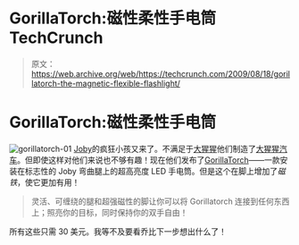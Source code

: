 # GorillaTorch:磁性柔性手电筒 TechCrunch

> 原文：<https://web.archive.org/web/https://techcrunch.com/2009/08/18/gorillatorch-the-magnetic-flexible-flashlight/>

# GorillaTorch:磁性柔性手电筒

![gorillatorch-01](img/3e4c2e62deeb9bf27391d6cbd4bf7cfa.png "gorillatorch-01")
[Joby](https://web.archive.org/web/20221007094552/http://joby.com/)的疯狂小孩又来了。不满足于[大猩猩](https://web.archive.org/web/20221007094552/http://www.crunchgear.com/tag/gorillapod/)他们制造了[大猩猩汽车](https://web.archive.org/web/20221007094552/http://www.crunchgear.com/tag/gorillamobile/)。但即使这样对他们来说也不够有趣！现在他们发布了[GorillaTorch](https://web.archive.org/web/20221007094552/http://joby.com/gorillatorch)——一款安装在标志性的 Joby 弯曲腿上的超高亮度 LED 手电筒。但是这个在脚上增加了*磁铁*，使它更加有用！

> 灵活、可缠绕的腿和超强磁性的脚让你可以将 Gorillatorch 连接到任何东西上；照亮你的目标，同时保持你的双手自由！

所有这些只需 30 美元。我等不及要看乔比下一步想出什么了！